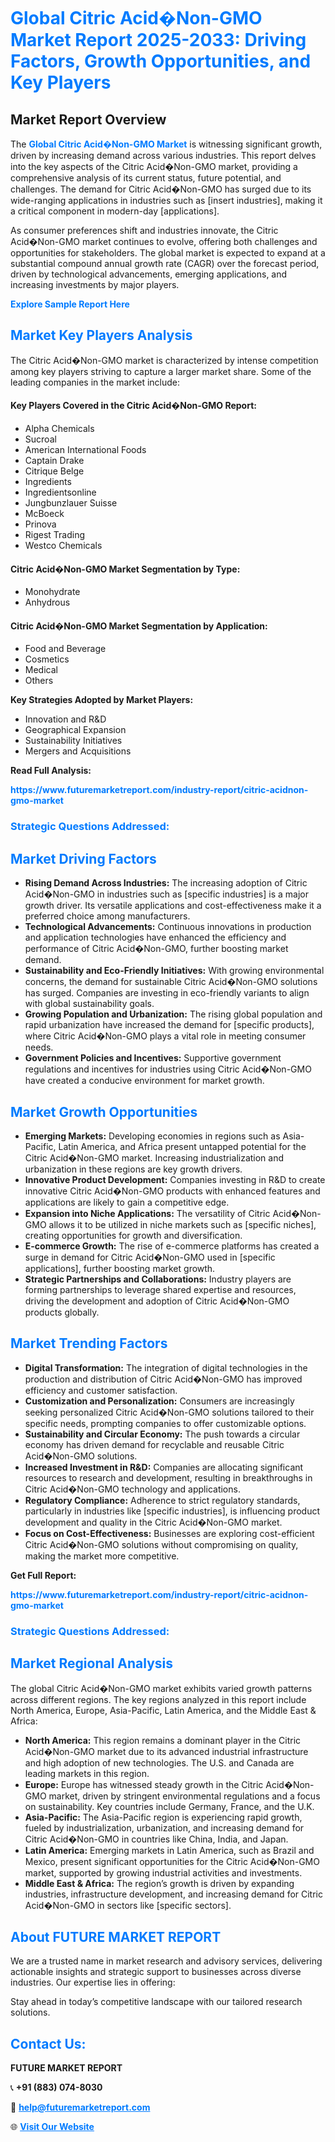 <h1 style="color: #007BFF;">Global Citric Acid�Non-GMO Market Report 2025-2033: Driving Factors, Growth Opportunities, and Key Players</h1>

<section id="overview">
<h2>Market Report Overview</h2>
<p>The <a href="https://www.futuremarketreport.com/industry-report/citric-acidnon-gmo-market" style="color: #007BFF; text-decoration: none;"><strong>Global Citric Acid�Non-GMO Market</strong></a> is witnessing significant growth, driven by increasing demand across various industries. This report delves into the key aspects of the Citric Acid�Non-GMO market, providing a comprehensive analysis of its current status, future potential, and challenges. The demand for Citric Acid�Non-GMO has surged due to its wide-ranging applications in industries such as [insert industries], making it a critical component in modern-day [applications].</p>
<p>As consumer preferences shift and industries innovate, the Citric Acid�Non-GMO market continues to evolve, offering both challenges and opportunities for stakeholders. The global market is expected to expand at a substantial compound annual growth rate (CAGR) over the forecast period, driven by technological advancements, emerging applications, and increasing investments by major players.</p>
</section>

<section id="overview">
<p><a href="https://www.futuremarketreport.com/request-sample/reportId=61369" style="color: #007BFF; text-decoration: none;"><strong>Explore Sample Report Here</strong></a></p>
</section>

<section id="key-players">
<h2 style="color: #007BFF;">Market Key Players Analysis</h2>
<p>The Citric Acid�Non-GMO market is characterized by intense competition among key players striving to capture a larger market share. Some of the leading companies in the market include:</p>
<h4>Key Players Covered in the Citric Acid�Non-GMO Report:</h4>
<ul><li>Alpha Chemicals</li><li>Sucroal</li><li>American International Foods</li><li>Captain Drake</li><li>Citrique Belge</li><li>Ingredients</li><li>Ingredientsonline</li><li>Jungbunzlauer Suisse</li><li>McBoeck</li><li>Prinova</li><li>Rigest Trading</li><li>Westco Chemicals</li></ul>
<h4>Citric Acid�Non-GMO Market Segmentation by Type:</h4>
<ul><li>Monohydrate</li><li>Anhydrous</li></ul>

<h4>Citric Acid�Non-GMO Market Segmentation by Application:</h4>
<ul><li>Food and Beverage</li><li>Cosmetics</li><li>Medical</li><li>Others</li></ul>
<p><strong>Key Strategies Adopted by Market Players:</strong></p>
<ul>
<li>Innovation and R&D</li>
<li>Geographical Expansion</li>
<li>Sustainability Initiatives</li>
<li>Mergers and Acquisitions</li>
</ul>
</section>

<section>
<p><strong>Read Full Analysis: </strong></p><a href="https://www.futuremarketreport.com/industry-report/citric-acidnon-gmo-market" style="color: #007BFF; text-decoration: none;"><strong>https://www.futuremarketreport.com/industry-report/citric-acidnon-gmo-market</strong></a>
<h3 style="color: #007BFF;">Strategic Questions Addressed:</h3>
</section>

<section id="driving-factors">
<h2 style="color: #007BFF;">Market Driving Factors</h2>
<ul>
<li><strong>Rising Demand Across Industries:</strong> The increasing adoption of Citric Acid�Non-GMO in industries such as [specific industries] is a major growth driver. Its versatile applications and cost-effectiveness make it a preferred choice among manufacturers.</li>
<li><strong>Technological Advancements:</strong> Continuous innovations in production and application technologies have enhanced the efficiency and performance of Citric Acid�Non-GMO, further boosting market demand.</li>
<li><strong>Sustainability and Eco-Friendly Initiatives:</strong> With growing environmental concerns, the demand for sustainable Citric Acid�Non-GMO solutions has surged. Companies are investing in eco-friendly variants to align with global sustainability goals.</li>
<li><strong>Growing Population and Urbanization:</strong> The rising global population and rapid urbanization have increased the demand for [specific products], where Citric Acid�Non-GMO plays a vital role in meeting consumer needs.</li>
<li><strong>Government Policies and Incentives:</strong> Supportive government regulations and incentives for industries using Citric Acid�Non-GMO have created a conducive environment for market growth.</li>
</ul>
</section>

<section id="growth-opportunities">
<h2 style="color: #007BFF;">Market Growth Opportunities</h2>
<ul>
<li><strong>Emerging Markets:</strong> Developing economies in regions such as Asia-Pacific, Latin America, and Africa present untapped potential for the Citric Acid�Non-GMO market. Increasing industrialization and urbanization in these regions are key growth drivers.</li>
<li><strong>Innovative Product Development:</strong> Companies investing in R&D to create innovative Citric Acid�Non-GMO products with enhanced features and applications are likely to gain a competitive edge.</li>
<li><strong>Expansion into Niche Applications:</strong> The versatility of Citric Acid�Non-GMO allows it to be utilized in niche markets such as [specific niches], creating opportunities for growth and diversification.</li>
<li><strong>E-commerce Growth:</strong> The rise of e-commerce platforms has created a surge in demand for Citric Acid�Non-GMO used in [specific applications], further boosting market growth.</li>
<li><strong>Strategic Partnerships and Collaborations:</strong> Industry players are forming partnerships to leverage shared expertise and resources, driving the development and adoption of Citric Acid�Non-GMO products globally.</li>
</ul>
</section>

<section id="trending-factors">
<h2 style="color: #007BFF;">Market Trending Factors</h2>
<ul>
<li><strong>Digital Transformation:</strong> The integration of digital technologies in the production and distribution of Citric Acid�Non-GMO has improved efficiency and customer satisfaction.</li>
<li><strong>Customization and Personalization:</strong> Consumers are increasingly seeking personalized Citric Acid�Non-GMO solutions tailored to their specific needs, prompting companies to offer customizable options.</li>
<li><strong>Sustainability and Circular Economy:</strong> The push towards a circular economy has driven demand for recyclable and reusable Citric Acid�Non-GMO solutions.</li>
<li><strong>Increased Investment in R&D:</strong> Companies are allocating significant resources to research and development, resulting in breakthroughs in Citric Acid�Non-GMO technology and applications.</li>
<li><strong>Regulatory Compliance:</strong> Adherence to strict regulatory standards, particularly in industries like [specific industries], is influencing product development and quality in the Citric Acid�Non-GMO market.</li>
<li><strong>Focus on Cost-Effectiveness:</strong> Businesses are exploring cost-efficient Citric Acid�Non-GMO solutions without compromising on quality, making the market more competitive.</li>
</ul>
</section>

<section>
<p><strong>Get Full Report: </strong></p><a href="https://www.futuremarketreport.com/industry-report/citric-acidnon-gmo-market" style="color: #007BFF; text-decoration: none;"><strong>https://www.futuremarketreport.com/industry-report/citric-acidnon-gmo-market</strong></a>
<h3 style="color: #007BFF;">Strategic Questions Addressed:</h3>
</section>


<section id="regional-analysis">
<h2 style="color: #007BFF;">Market Regional Analysis</h2>
<p>The global Citric Acid�Non-GMO market exhibits varied growth patterns across different regions. The key regions analyzed in this report include North America, Europe, Asia-Pacific, Latin America, and the Middle East & Africa:</p>
<ul>
<li><strong>North America:</strong> This region remains a dominant player in the Citric Acid�Non-GMO market due to its advanced industrial infrastructure and high adoption of new technologies. The U.S. and Canada are leading markets in this region.</li>
<li><strong>Europe:</strong> Europe has witnessed steady growth in the Citric Acid�Non-GMO market, driven by stringent environmental regulations and a focus on sustainability. Key countries include Germany, France, and the U.K.</li>
<li><strong>Asia-Pacific:</strong> The Asia-Pacific region is experiencing rapid growth, fueled by industrialization, urbanization, and increasing demand for Citric Acid�Non-GMO in countries like China, India, and Japan.</li>
<li><strong>Latin America:</strong> Emerging markets in Latin America, such as Brazil and Mexico, present significant opportunities for the Citric Acid�Non-GMO market, supported by growing industrial activities and investments.</li>
<li><strong>Middle East & Africa:</strong> The region’s growth is driven by expanding industries, infrastructure development, and increasing demand for Citric Acid�Non-GMO in sectors like [specific sectors].</li>
</ul>
</section>

<footer>
<h2 style="color: #007BFF;">About FUTURE MARKET REPORT</h2>
<p>We are a trusted name in market research and advisory services, delivering actionable insights and strategic support to businesses across diverse industries. Our expertise lies in offering:</p>

<p>Stay ahead in today’s competitive landscape with our tailored research solutions.</p>

<h2 style="color: #007BFF;">Contact Us:</h2>
<p><strong>FUTURE MARKET REPORT</strong></p>
<p>📞 <strong>+91 (883) 074-8030</strong></p>
<p>📧 <strong><a href="mailto:help@futuremarketreport.com" style="color: #007BFF;">help@futuremarketreport.com</a></strong></p>
<p>🌐 <strong><a href="https://www.futuremarketreport.com/" style="color: #007BFF;">Visit Our Website</a></strong></p>
</footer>